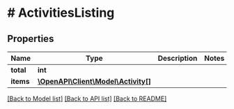 # # ActivitiesListing

## Properties

Name | Type | Description | Notes
------------ | ------------- | ------------- | -------------
**total** | **int** |  |
**items** | [**\OpenAPI\Client\Model\Activity[]**](Activity.md) |  |

[[Back to Model list]](../../README.md#models) [[Back to API list]](../../README.md#endpoints) [[Back to README]](../../README.md)
